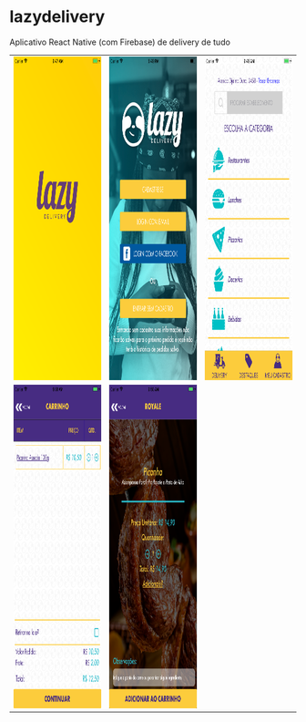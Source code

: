 # lazydelivery

Aplicativo React Native (com Firebase) de delivery de tudo

<table> 
  <tr>
    <td>
      <img src="/Splash.png" alt="splash"
	    title="Splash" width="320" height="568" />
    </td>
    <td>
      <img src="/Login Page.png" alt="LoginPage"
      title="LoginPage" width="320" height="568" />
    </td>
    <td>
      <img src="/Home.png" alt="home"
      title="Home" width="320" height="568" />
    </td>
  </tr>
  
  <tr>
    <td>
      <img src="/Carrinho.png" alt="carrinho"
      title="Carrinho" width="320" height="568" />
    </td>
    <td>
      <img src="/VerProduto.png" alt="verProduto"
      title="VerProduto" width="320" height="568" />
    </td>
  </tr>

</table>
